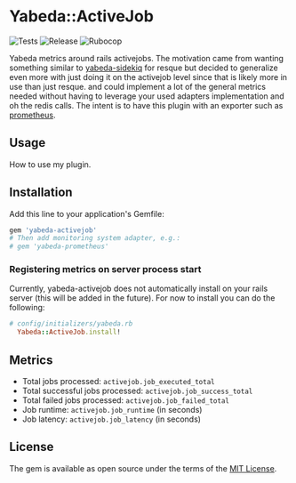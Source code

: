 # Yabeda::ActiveJob
![Tests](https://github.com/Fullscript/yabeda-activejob/actions/workflows/test.yml/badge.svg)
![Release](https://github.com/Fullscript/yabeda-activejob/actions/workflows/build-release.yml/badge.svg)
![Rubocop](https://github.com/Fullscript/yabeda-activejob/actions/workflows/lint.yml/badge.svg)

Yabeda metrics around rails activejobs. The motivation came from wanting something similar to [yabeda-sidekiq](https://github.com/yabeda-rb/yabeda-sidekiq) for
resque but decided to generalize even more with just doing it on the activejob level since that is likely more in use
than just resque. and could implement a lot of the general metrics needed without having to leverage your used adapters
implementation and oh the redis calls. 
The intent is to have this plugin with an exporter such as [prometheus](https://github.com/yabeda-rb/yabeda-prometheus). 

## Usage
How to use my plugin.

## Installation
Add this line to your application's Gemfile:

```ruby
gem 'yabeda-activejob'
# Then add monitoring system adapter, e.g.:
# gem 'yabeda-prometheus'
```

### Registering metrics on server process start

Currently, yabeda-activejob does not automatically install on your rails server (this will be added in the future). For now to install
you can do the following: 
```ruby
# config/initializers/yabeda.rb
  Yabeda::ActiveJob.install!
```

## Metrics

- Total jobs processed: `activejob.job_executed_total`
- Total successful jobs processed: `activejob.job_success_total`
- Total failed jobs processed: `activejob.job_failed_total`
- Job runtime: `activejob.job_runtime` (in seconds)
- Job latency: `activejob.job_latency` (in seconds)

## License
The gem is available as open source under the terms of the [MIT License](https://opensource.org/licenses/MIT).
